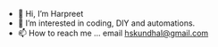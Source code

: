 - 👋 Hi, I’m Harpreet
- 👀 I’m interested in coding, DIY and automations.
- 📫 How to reach me ...  email hskundhal@gmail.com

<!---
hskundhal/hskundhal is a ✨ special ✨ repository because its `README.md` (this file) appears on your GitHub profile.
You can click the Preview link to take a look at your changes.
--->
